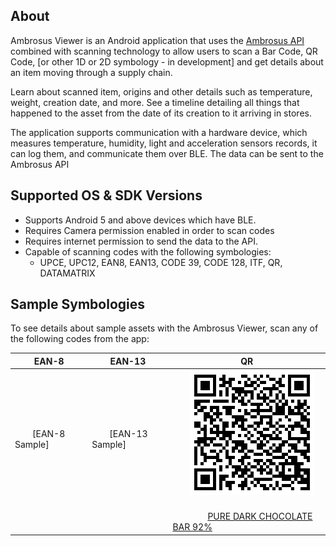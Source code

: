 ## About

Ambrosus Viewer is an Android application that uses the <a href="https://dev.ambrosus.com" target="_blank">Ambrosus API</a> combined with scanning technology to allow users to scan a Bar Code, QR Code, [or other 1D or 2D symbology - in development] and get details about an item moving through a supply chain.

Learn about scanned item, origins and other details such as temperature, weight, creation date, and more. See a timeline detailing all things that happened to the asset from the date of its creation to it arriving in stores. 

The application supports communication with a hardware device, which measures temperature, humidity, light and acceleration sensors records, it can log them, and communicate them over BLE. The data can be sent to the Ambrosus API

## Supported OS & SDK Versions

* Supports Android 5 and above devices which have BLE.
* Requires Camera permission enabled in order to scan codes
* Requires internet permission to send the data to the API.
* Capable of scanning codes with the following symbologies:
  * UPCE, UPC12, EAN8, EAN13, CODE 39, CODE 128, ITF, QR, DATAMATRIX

## Sample Symbologies

To see details about sample assets with the Ambrosus Viewer, scan any of the following codes from the app:

|   EAN-8   |   EAN-13   |     QR     |
| --------- | ---------------------------------- | ---------- |
| &emsp;&emsp;[EAN-8 Sample]   | &emsp;&emsp;[EAN-13 Sample] | &emsp;&emsp;![QR Sample](asset_code.png)&emsp;&emsp;
|  <a href="https://gateway-test.ambrosus.com/events?data[type]=ambrosus.asset.identifier&data[identifiers.ean8]=96385074" target="_blank"></a>&emsp;  | <a href="https://gateway-test.ambrosus.com/events?data[type]=ambrosus.asset.identifier&data[identifiers.ean13]=6942507312009" target="_blank"></a>&emsp;&emsp; | &emsp;&emsp;&emsp;&emsp;<a href="https://amb.to/0x602023f73ab25f0c95a3cf4e92c9cb2f4c9c09dbd3ca6e167d362de6e7f1eeae" target="_blank">PURE DARK CHOCOLATE BAR 92%</a>&emsp;&emsp;
